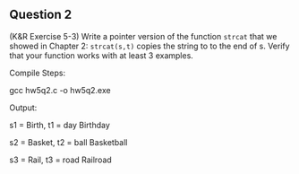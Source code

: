 ## Question 2

(K&R Exercise 5-3) Write a pointer version of the function <code>strcat</code> that we showed in Chapter 2: <code>strcat(s,t)</code> copies the string to to the end of s. Verify that your function works with at least 3 examples.

Compile Steps:

gcc hw5q2.c -o hw5q2.exe

Output:

s1 = Birth, t1 = day
Birthday

s2 = Basket, t2 = ball
Basketball

s3 = Rail, t3 = road
Railroad
